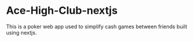 # Ace-High-Club-nextjs
This is a poker web app used to simplify cash games between friends built using nextjs. 
